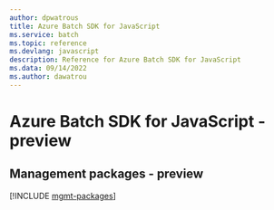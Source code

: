 ```yaml
---
author: dpwatrous
title: Azure Batch SDK for JavaScript
ms.service: batch
ms.topic: reference
ms.devlang: javascript
description: Reference for Azure Batch SDK for JavaScript
ms.data: 09/14/2022
ms.author: dawatrou
---
```

# Azure Batch SDK for JavaScript - preview

## Management packages - preview
[!INCLUDE [mgmt-packages](batch-mgmt-index.md)]